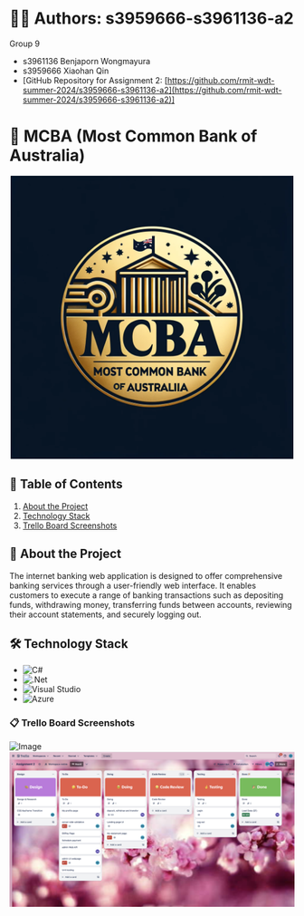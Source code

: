 # 🙋‍♀️ Authors: s3959666-s3961136-a2
Group 9
- s3961136 Benjaporn Wongmayura
- s3959666 Xiaohan Qin
- [GitHub Repository for Assignment 2: [https://github.com/rmit-wdt-summer-2024/s3959666-s3961136-a2](https://github.com/rmit-wdt-summer-2024/s3959666-s3961136-a2)]

# 💸 MCBA (Most Common Bank of Australia)
<p align="center">
  <img src="img/MCBA_logo.png" alt="Image" width="500"/>
</p>

## 🔗 Table of Contents
1. [About the Project](#about-the-project)
2. [Technology Stack](#technology-stack)
3. [Trello Board Screenshots](#trello-board-screenshots)

## 🔭 About the Project
The internet banking web application is designed to offer comprehensive banking services through a user-friendly web interface. It enables customers to execute a range of banking transactions such as depositing funds, withdrawing money, transferring funds between accounts, reviewing their account statements, and securely logging out.

## 🛠 Technology Stack
- ![C#](https://img.shields.io/badge/c%23-%23239120.svg?style=for-the-badge&logo=csharp&logoColor=white)
- ![.Net](https://img.shields.io/badge/.NET-5C2D91?style=for-the-badge&logo=.net&logoColor=white)
- ![Visual Studio](https://img.shields.io/badge/Visual%20Studio-5C2D91.svg?style=for-the-badge&logo=visual-studio&logoColor=white)
- ![Azure](https://img.shields.io/badge/azure-%230072C6.svg?style=for-the-badge&logo=microsoftazure&logoColor=white)

### 📋 Trello Board Screenshots
<p align="left">
  <img src="img/trelloboard/Screenshot 2024-01-19 at 2.09.35 pm.png" alt="Image"/>
  <img src="img/trelloboard/Screenshot 2024-01-22 at 16.27.28 pm.png" alt="Image"/>
</p>
